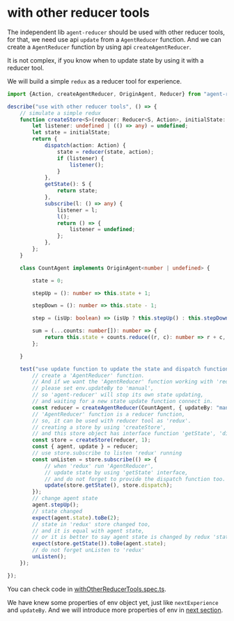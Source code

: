 # with other reducer tools

The independent lib `agent-reducer` should be used with other reducer tools, for that, we need use api `update` from a `AgentReducer` function. And we can create a `AgentReducer` function by using api `createAgentReducer`.

It is not complex, if you know when to update state by using it with a reducer tool.

We will build a simple `redux` as a reducer tool for experience.

```typescript
import {Action, createAgentReducer, OriginAgent, Reducer} from "agent-reducer";

describe("use with other reducer tools", () => {
    // simulate a simple redux
    function createStore<S>(reducer: Reducer<S, Action>, initialState: S) {
        let listener: undefined | (() => any) = undefined;
        let state = initialState;
        return {
            dispatch(action: Action) {
                state = reducer(state, action);
                if (listener) {
                    listener();
                }
            },
            getState(): S {
                return state;
            },
            subscribe(l: () => any) {
                listener = l;
                l();
                return () => {
                    listener = undefined;
                };
            },
        };
    }

    class CountAgent implements OriginAgent<number | undefined> {

        state = 0;

        stepUp = (): number => this.state + 1;

        stepDown = (): number => this.state - 1;

        step = (isUp: boolean) => (isUp ? this.stepUp() : this.stepDown());

        sum = (...counts: number[]): number => {
            return this.state + counts.reduce((r, c): number => r + c, 0);
        };

    }

    test("use update function to update the state and dispatch function from simple redux", () => {
        // create a 'AgentReducer' function.
        // And if we want the 'AgentReducer' function working with 'redux',
        // please set env.updateBy to 'manual',
        // so 'agent-reducer' will stop its own state updating,
        // and waiting for a new state update function connect in.
        const reducer = createAgentReducer(CountAgent, { updateBy: "manual" });
        // 'AgentReducer' function is a reducer function,
        // so, it can be used with reducer tool as 'redux'.
        // creating a store by using 'createStore',
        // and this store object has interface function 'getState', 'dispatch' and 'subscribe'
        const store = createStore(reducer, 1);
        const { agent, update } = reducer;
        // use store.subscribe to listen 'redux' running
        const unListen = store.subscribe(() => {
            // when 'redux' run 'AgentReducer',
            // update state by using 'getState' interface,
            // and do not forget to provide the dispatch function too.
            update(store.getState(), store.dispatch);
        });
        // change agent state
        agent.stepUp();
        // state changed
        expect(agent.state).toBe(2);
        // state in 'redux' store changed too,
        // and it is equal with agent state,
        // or it is better to say agent state is changed by redux 'state'
        expect(store.getState()).toBe(agent.state);
        // do not forget unListen to 'redux'
        unListen();
    });

});
```

You can check code in [withOtherReducerTools.spec.ts](https://github.com/filefoxper/agent-reducer/blob/master/test/en/guides/withOtherReducerTools.spec.ts).

We have knew some properties of env object yet, just like `nextExperience` and `updateBy`. And we will introduce more properties of env in [next section](https://github.com/filefoxper/agent-reducer/blob/master/documents/en/guides/about_env.md).